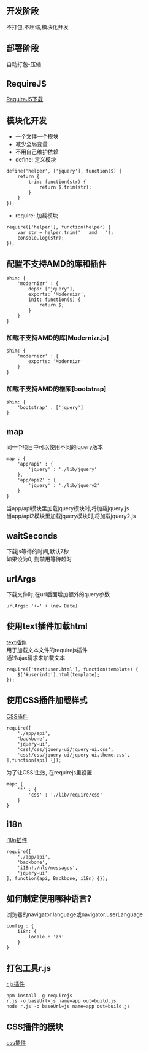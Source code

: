 ## 开发阶段
不打包,不压缩,模块化开发
## 部署阶段
自动打包-压缩
## RequireJS
[RequireJS下载](https://github.com/requirejs/requirejs)
## 模块化开发
* 一个文件一个模块
* 减少全局变量
* 不用自己维护依赖
* define: 定义模块
```
define('helper', ['jquery'], function($) {
	return {
		trim: function(str) {
			return $.trim(str);
		}
	}
});
```
* require: 加载模块
```
require(['helper'], function(helper) {
	var str = helper.trim('   amd   ');
	console.log(str);
});
```
## 配置不支持AMD的库和插件
```
shim: {
	'modernizr' : {
		deps: ['jquery'],
		exports: 'Modernizr',
		init: function($) {
			return $;
		}
	}
}
```
### 加载不支持AMD的库[Modernizr.js]
```
shim: {
	'modernizr' : {
		exports: 'Modernizr'
	}
}
```
### 加载不支持AMD的框架[bootstrap]
```
shim: {
	'bootstrap' : ['jquery']
}
```
## map
同一个项目中可以使用不同的jquery版本
```
map : {
	'app/api' : {
		'jquery' : './lib/jquery'
	},
	'app/api2' : {
		'jquery' : './lib/jquery2'
	}
}
```
当app/api模块里加载jquery模块时,将加载jquery.js  
当app/api2模块里加载jquery模块时,将加载jquery2.js  
## waitSeconds
下载js等待的时间,默认7秒  
如果设为0, 则禁用等待超时  
## urlArgs
下载文件时,在url后面增加额外的query参数
```
urlArgs: '+=' + (new Date)
```
## 使用text插件加载html
[text插件](https://github.com/requirejs/text)  
用于加载文本文件的requirejs插件  
通过ajax请求来加载文本  
```
require(['text!user.html'], function(template) {
	$('#userinfo').html(template);
});
```
## 使用CSS插件加载样式
[CSS插件](https://github.com/guybedford/require-css)
```
require([
	'./app/api',
	'backbone',
	'jquery-ui',
	'css!/css/jquery-ui/jquery-ui.css',
	'css!/css/jquery-ui/jquery-ui.theme.css',
],function(api) {});
```
为了让CSS!生效, 在requirejs里设置
```
map: {
	'*' : {
		'css' : './lib/require/css'
	}
}
```
## i18n
[i18n插件](https://github.com/requirejs/i18n)
```
require([
	'./app/api',
	'backbone',
	'i18n!./nls/messages',
	'jquery-ui'
], function(api, Backbone, i18n) {});
```
## 如何制定使用哪种语言?
浏览器的navigator.language或navigator.userLanguage
```
config : {
	i18n: {
		locale : 'zh'
	}
}
```
## 打包工具r.js
[r.js插件](https://github.com/requirejs/r.js)
```
npm install -g requirejs
r.js -o baseUrl=js name=app out=build.js
node r.js -o baseUrl=js name=app out=build.js
```
## CSS插件的模块
[css插件](https://github.com/guybedford/require-css)




























